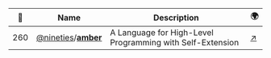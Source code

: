 |:star2: | Name | Description | 🌍|
|---|---|---|---|
|260|[@nineties](https://github.com/nineties)/[**amber**](https://github.com/nineties/amber)|A Language for High-Level Programming with Self-Extension|[:arrow_upper_right:](http://nineties.github.com/amber)|


